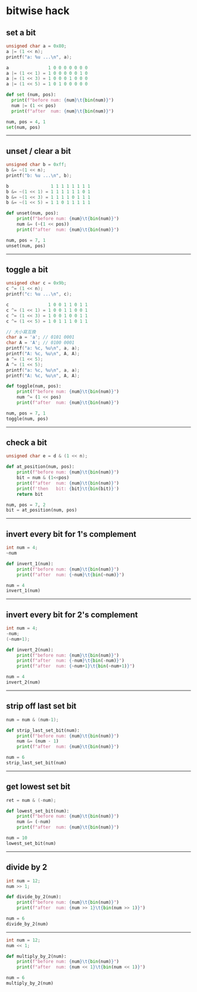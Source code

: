 # bitwise hack

## set a bit

```c
unsigned char a = 0x80;
a |= (1 << n);
printf("a: %u ...\n", a);

a               1 0 0 0 0 0 0 0
a |= (1 << 1) = 1 0 0 0 0 0 1 0
a |= (1 << 3) = 1 0 0 0 1 0 0 0
a |= (1 << 5) = 1 0 1 0 0 0 0 0
```

```python
def set (num, pos):
  print(f"before num: {num}\t{bin(num)}")
  num |= (1 << pos)
  print(f"after  num: {num}\t{bin(num)}")

num, pos = 4, 1
set(num, pos)
```

---

## unset / clear a bit

```c
unsigned char b = 0xff;
b &= ~(1 << n);
printf("b: %u ...\n", b);

b                1 1 1 1 1 1 1 1
b &= ~(1 << 1) = 1 1 1 1 1 1 0 1
b &= ~(1 << 3) = 1 1 1 1 0 1 1 1
b &= ~(1 << 5) = 1 1 0 1 1 1 1 1
```

```python
def unset(num, pos):
    print(f"before num: {num}\t{bin(num)}")
    num &= (~(1 << pos))
    print(f"after  num: {num}\t{bin(num)}")

num, pos = 7, 1
unset(num, pos)
```

---

## toggle a bit

```c
unsigned char c = 0x9b;
c ^= (1 << n);
printf("c: %u ...\n", c);

c               1 0 0 1 1 0 1 1
c ^= (1 << 1) = 1 0 0 1 1 0 0 1
c ^= (1 << 3) = 1 0 0 1 0 0 1 1
c ^= (1 << 5) = 1 0 1 1 1 0 1 1

// 大小寫互換
char a = 'a'; // 0101 0001
char A = 'A'; // 0100 0001
printf("a: %c, %u\n", a, a);
printf("A: %c, %u\n", A, A);
a ^= (1 << 5);
A ^= (1 << 5);
printf("a: %c, %u\n", a, a);
printf("A: %c, %u\n", A, A);
```

```python
def toggle(num, pos):
    print(f"before num: {num}\t{bin(num)}")
    num ^= (1 << pos)
    print(f"after  num: {num}\t{bin(num)}")

num, pos = 7, 1
toggle(num, pos)
```

---

## check a bit

```c
unsigned char e = d & (1 << n);
```

```python
def at_position(num, pos):
    print(f"before num: {num}\t{bin(num)}")
    bit = num & (1<<pos)
    print(f"after  num: {num}\t{bin(num)}")
    print(f'then   bit: {bit}\t{bin(bit)}')
    return bit

num, pos = 7, 2
bit = at_position(num, pos)
```

---

## invert every bit for 1's complement

```c
int num = 4;
~num
```

```python
def invert_1(num):
    print(f"before num: {num}\t{bin(num)}")
    print(f"after  num: {~num}\t{bin(~num)}")

num = 4
invert_1(num)
```

---

## invert every bit for 2's complement

```c
int num = 4;
-num;
(~num+1);
```

```python
def invert_2(num):
    print(f"before num: {num}\t{bin(num)}")
    print(f"after  num: {-num}\t{bin(-num)}")
    print(f"after  num: {~num+1}\t{bin(~num+1)}")

num = 4
invert_2(num)
```

---

## strip off last set bit

```c
num = num & (num-1);
```

```python
def strip_last_set_bit(num):
    print(f"before num: {num}\t{bin(num)}")
    num &= (num - 1)
    print(f"after  num: {num}\t{bin(num)}")

num = 6
strip_last_set_bit(num)
```

---

## get lowest set bit

```c
ret = num & (-num);
```

```python
def lowest_set_bit(num):
    print(f"before num: {num}\t{bin(num)}")
    num &= (-num)
    print(f"after  num: {num}\t{bin(num)}")

num = 10
lowest_set_bit(num)
```

---

## divide by 2

```c
int num = 12;
num >> 1;
```

```python
def divide_by_2(num):
    print(f"before num: {num}\t{bin(num)}")
    print(f"after  num: {num >> 1}\t{bin(num >> 1)}")

num = 6
divide_by_2(num)
```

---

```c
int num = 12;
num << 1;
```

```python
def multiply_by_2(num):
    print(f"before num: {num}\t{bin(num)}")
    print(f"after  num: {num << 1}\t{bin(num << 1)}")

num = 6
multiply_by_2(num)
```
